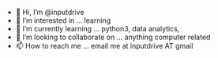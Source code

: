 - 👋 Hi, I’m @inputdrive
- 👀 I’m interested in ... learning
- 🌱 I’m currently learning ... python3, data analytics, 
- 💞️ I’m looking to collaborate on ... anything computer related
- 📫 How to reach me ... email me at inputdrive AT gmail

<!---
inputdrive/inputdrive is a ✨ special ✨ repository because its `README.md` (this file) appears on your GitHub profile.
You can click the Preview link to take a look at your changes.
--->
